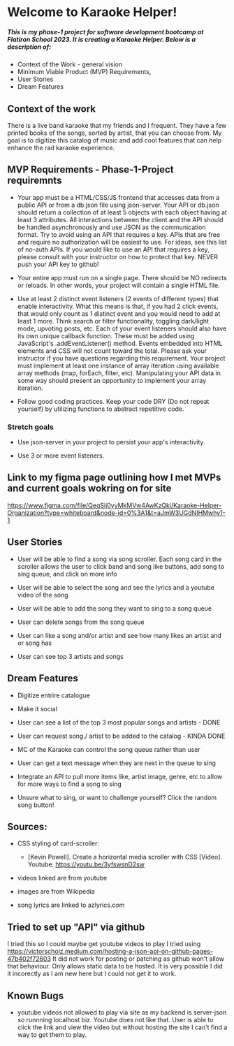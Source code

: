 # Welcome to Karaoke Helper!

##### This is my phase-1 project for software development bootcamp at Flatiron School 2023. It is creating a Karaoke Helper. Below is a description of:
- Context of the Work - general vision
- Minimum Viable Product (MVP) Requirements, 
- User Stories 
- Dream Features

## Context of the work

There is a live band karaoke that my friends and I frequent. They have a few printed books of the songs, sorted by artist, that you can choose from. My goal is to digitize this catalog of music and add cool features that can help enhance the rad karaoke experience. 

## MVP Requirements - Phase-1-Project requiremnts

- Your app must be a HTML/CSS/JS frontend that accesses data from a public API or from a db.json file using json-server. Your API or db.json should return a collection of at least 5 objects with each object having at least 3 attributes. All interactions between the client and the API should be handled asynchronously and use JSON as the communication format. Try to avoid using an API that requires a key. APIs that are free and require no authorization will be easiest to use. For ideas, see this list of no-auth APIs. If you would like to use an API that requires a key, please consult with your instructor on how to protect that key. NEVER push your API key to github!

- Your entire app must run on a single page. There should be NO redirects or reloads. In other words, your project will contain a single HTML file.

- Use at least 2 distinct event listeners (2 events of different types) that enable interactivity. What this means is that, if you had 2 click events, that would only count as 1 distinct event and you would need to add at least 1 more. Think search or filter functionality, toggling dark/light mode, upvoting posts, etc. Each of your event listeners should also have its own unique callback function. These must be added using JavaScript's .addEventListener() method. Events embedded into HTML elements and CSS will not count toward the total. Please ask your instructor if you have questions regarding this requirement.
Your project must implement at least one instance of array iteration using available array methods (map, forEach, filter, etc). Manipulating your API data in some way should present an opportunity to implement your array iteration.

- Follow good coding practices. Keep your code DRY (Do not repeat yourself) by utilizing functions to abstract repetitive code.

### Stretch goals

- Use json-server in your project to persist your app's interactivity.

- Use 3 or more event listeners.

## Link to my figma page outlining how I met MVPs and current goals wokring on for site
https://www.figma.com/file/QeqSij0yyMkMVw4AwKzQki/Karaoke-Helper-Organization?type=whiteboard&node-id=0%3A1&t=aJmW3UGdNIHMwhy1-1


## User Stories

- User will be able to find a song via song scroller. Each song card in the scroller allows the user to click band and song like buttons, add song to sing queue, and click on more info

- User will be able to select the song and see the lyrics and a youtube video of the song

- User will be able to add the song they want to sing to a song queue 

- User can delete songs from the song queue 

- User can like a song and/or artist and see how many likes an artist and or song has

- User can see top 3 artists and songs

## Dream Features

- Digitize entrire catalogue 

- Make it social  

- User can see a list of the top 3 most popular songs and artists - DONE

- User can request song./ artist to be added to the catalog - KINDA DONE

- MC of the Karaoke can control the song queue rather than user

- User can get a text message when they are next in the queue to sing 

- Integrate an API to pull more items like, artist image, genre, etc to allow for more ways to find a song to sing

- Unsure what to sing, or want to challenge yourself? Click the random song button!

## Sources:
- CSS styling of card-scroller: 
  - [Kevin Powell]. Create a horizontal media scroller with CSS [Video]. Youtube. https://youtu.be/3yfswsnD2sw

- videos linked are from youtube
- images are from Wikipedia 
- song lyrics are linked to azlyrics.com


## Tried to set up "API" via github 
I tried this so I could maybe get youtube videos to play
I tried using https://victorscholz.medium.com/hosting-a-json-api-on-github-pages-47b402f72603
It did not work for posting or patching as github won't allow that behaviour. Only allows static data to be hosted. It is very possible I did it incorectly as I am new here but I could not get it to work. 

## Known Bugs
- youtube videos not allowed to play via site as my backend is server-json so runnning localhost biz. Youtube does not like that. User is able to click the link and view the video but without hosting the site I can't find a way to get them to play.
